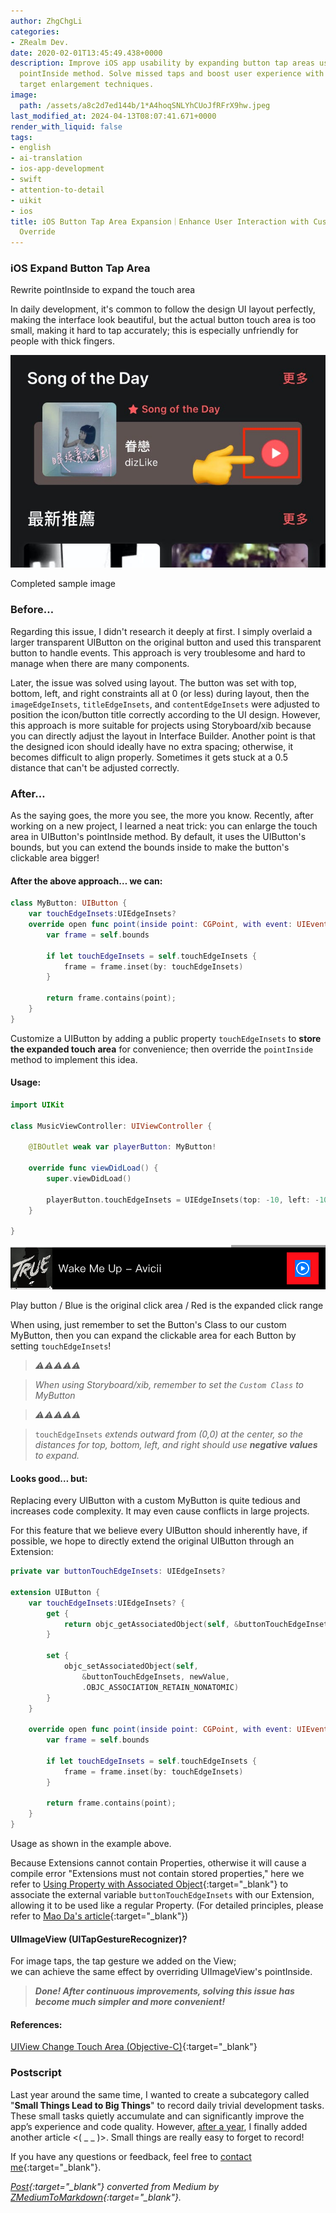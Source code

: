 ```yaml
---
author: ZhgChgLi
categories:
- ZRealm Dev.
date: 2020-02-01T13:45:49.438+0000
description: Improve iOS app usability by expanding button tap areas using a custom
  pointInside method. Solve missed taps and boost user experience with precise touch
  target enlargement techniques.
image:
  path: /assets/a8c2d7ed144b/1*A4hoqSNLYhCUoJfRFrX9hw.jpeg
last_modified_at: 2024-04-13T08:07:41.671+0000
render_with_liquid: false
tags:
- english
- ai-translation
- ios-app-development
- swift
- attention-to-detail
- uikit
- ios
title: iOS Button Tap Area Expansion｜Enhance User Interaction with Custom pointInside
  Override
---
```


### iOS Expand Button Tap Area

Rewrite pointInside to expand the touch area

In daily development, it's common to follow the design UI layout perfectly, making the interface look beautiful, but the actual button touch area is too small, making it hard to tap accurately; this is especially unfriendly for people with thick fingers.

![Completed Example Image](/assets/a8c2d7ed144b/1*A4hoqSNLYhCUoJfRFrX9hw.jpeg)

Completed sample image

### Before…

Regarding this issue, I didn't research it deeply at first. I simply overlaid a larger transparent UIButton on the original button and used this transparent button to handle events. This approach is very troublesome and hard to manage when there are many components.

Later, the issue was solved using layout. The button was set with top, bottom, left, and right constraints all at 0 (or less) during layout, then the `imageEdgeInsets`, `titleEdgeInsets`, and `contentEdgeInsets` were adjusted to position the icon/button title correctly according to the UI design. However, this approach is more suitable for projects using Storyboard/xib because you can directly adjust the layout in Interface Builder. Another point is that the designed icon should ideally have no extra spacing; otherwise, it becomes difficult to align properly. Sometimes it gets stuck at a 0.5 distance that can't be adjusted correctly.

### After…

As the saying goes, the more you see, the more you know. Recently, after working on a new project, I learned a neat trick: you can enlarge the touch area in UIButton's pointInside method. By default, it uses the UIButton's bounds, but you can extend the bounds inside to make the button's clickable area bigger!

#### After the above approach… we can:

```swift
class MyButton: UIButton {
    var touchEdgeInsets:UIEdgeInsets?
    override open func point(inside point: CGPoint, with event: UIEvent?) -> Bool {
        var frame = self.bounds
        
        if let touchEdgeInsets = self.touchEdgeInsets {
            frame = frame.inset(by: touchEdgeInsets)
        }
        
        return frame.contains(point);
    }
}
```

Customize a UIButton by adding a public property `touchEdgeInsets` to **store the expanded touch area** for convenience; then override the `pointInside` method to implement this idea.

#### Usage:

```swift
import UIKit

class MusicViewController: UIViewController {

    @IBOutlet weak var playerButton: MyButton!
    
    override func viewDidLoad() {
        super.viewDidLoad()
        
        playerButton.touchEdgeInsets = UIEdgeInsets(top: -10, left: -10, bottom: -10, right: -10)
    }
    
}
```

![Play button / Blue is the original clickable area / Red is the expanded clickable area](/assets/a8c2d7ed144b/1*EvI5wmNos0TjGDrapnHLgg.png)

Play button / Blue is the original click area / Red is the expanded click range

When using, just remember to set the Button's Class to our custom MyButton, then you can expand the clickable area for each Button by setting `touchEdgeInsets`!

> *️⚠️⚠️⚠️⚠️️️️⚠️️️️*

> *When using Storyboard/xib, remember to set the `Custom Class` to MyButton*

> *⚠️⚠️⚠️⚠️⚠️*

> `touchEdgeInsets` *extends outward from (0,0) at the center, so the distances for top, bottom, left, and right should use **negative values** to expand.*

#### Looks good… but:

Replacing every UIButton with a custom MyButton is quite tedious and increases code complexity. It may even cause conflicts in large projects.

For this feature that we believe every UIButton should inherently have, if possible, we hope to directly extend the original UIButton through an Extension:

```swift
private var buttonTouchEdgeInsets: UIEdgeInsets?

extension UIButton {
    var touchEdgeInsets:UIEdgeInsets? {
        get {
            return objc_getAssociatedObject(self, &buttonTouchEdgeInsets) as? UIEdgeInsets
        }

        set {
            objc_setAssociatedObject(self,
                &buttonTouchEdgeInsets, newValue,
                .OBJC_ASSOCIATION_RETAIN_NONATOMIC)
        }
    }
    
    override open func point(inside point: CGPoint, with event: UIEvent?) -> Bool {
        var frame = self.bounds
        
        if let touchEdgeInsets = self.touchEdgeInsets {
            frame = frame.inset(by: touchEdgeInsets)
        }
        
        return frame.contains(point);
    }
}
```

Usage as shown in the example above.

Because Extensions cannot contain Properties, otherwise it will cause a compile error "Extensions must not contain stored properties," here we refer to [Using Property with Associated Object](https://swifter.tips/associated-object/){:target="_blank"} to associate the external variable `buttonTouchEdgeInsets` with our Extension, allowing it to be used like a regular Property. (For detailed principles, please refer to [Mao Da's article](https://swifter.tips/associated-object/){:target="_blank"})

#### UIImageView (UITapGestureRecognizer)?

For image taps, the tap gesture we added on the View;  
we can achieve the same effect by overriding UIImageView's pointInside.

> ***Done! After continuous improvements, solving this issue has become much simpler and more convenient!***

#### References:

[UIView Change Touch Area (Objective-C)](https://bqlin.github.io/iOS/UIView%20%E6%94%B9%E5%8F%98%E8%A7%A6%E6%91%B8%E8%8C%83%E5%9B%B4/){:target="_blank"}

### Postscript

Last year around the same time, I wanted to create a subcategory called "**Small Things Lead to Big Things**" to record daily trivial development tasks. These small tasks quietly accumulate and can significantly improve the app’s experience and code quality. However, [after a year](../6012b7b4f612/), I finally added another article &lt;( _ _ )&gt;. Small things are really easy to forget to record!

If you have any questions or feedback, feel free to [contact me](https://www.zhgchg.li/contact){:target="_blank"}.

*[Post](https://medium.com/zrealm-ios-dev/ios-%E6%93%B4%E5%A4%A7%E6%8C%89%E9%88%95%E9%BB%9E%E6%93%8A%E7%AF%84%E5%9C%8D-a8c2d7ed144b){:target="_blank"} converted from Medium by [ZMediumToMarkdown](https://github.com/ZhgChgLi/ZMediumToMarkdown){:target="_blank"}.*